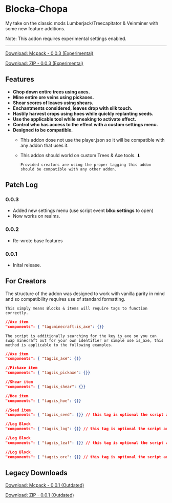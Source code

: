 # Blocka-Chopa
My take on the classic mods Lumberjack/Treecapitator & Veinminer with some new feature additions.

Note: This addon requires experimental settings enabled.

---

[Download: Mcpack - 0.0.3 (Experimental)](https://github.com/voxeldon/blocka-chopa/raw/main/releases/blockachopa.0.0.3.mcpack)

[Download: ZIP    - 0.0.3 (Experimental)](https://github.com/voxeldon/blocka-chopa/raw/main/releases/blockachopa.0.0.3.zip)

## Features

- **Chop down entire trees using axes.**
- **Mine entire ore veins using pickaxes.**
- **Shear scores of leaves using shears.**
- **Enchantments considered, leaves drop with silk touch.**
- **Hastily harvest crops using hoes while quickly replanting seeds.**
- **Use the applicable tool while sneaking to activate effect.**
- **Control who has access to the effect with a custom settings menu.**
- **Designed to be compatible.**
     - This addon dose not use the player.json so it will be compatible with any addon that uses it. 
     - This addon should world on custom Trees & Axe tools. ⬇

        ```Provided creators are using the proper tagging this addon should be compatible with any other addon.```


## Patch Log
### 0.0.3
- Added new settings menu (use script event **blkc:settings** to open)
- Now works on realms.

### 0.0.2
- Re-wrote base features

### 0.0.1 
- Inital release.


## For Creators
The structure of the addon was designed to work with vanilla parity in mind and so compatibility requires use of standard formatting.

`This simply means Blocks & items will require tags to function correctly.`
```json
//Axe item
"components": { "tag:minecraft:is_axe": {}}
```
`The script is additionally searching for the key is_axe so you can swap minecraft out for your own identifier or simple use is_axe, this method is applicable to the following examples.`


```json
//Axe item
"components": { "tag:is_axe": {}}
```
```json
//Pickaxe item
"components": { "tag:is_pickaxe": {}}
```
```json
//Shear item
"components": { "tag:is_shear": {}}
```
```json
//Hoe item
"components": { "tag:is_hoe": {}}
```
```json
//Seed item
"components": { "tag:is_seed": {}} // this tag is optional the script additionally checks for files ending with _seed
```
```json
//Log Block
"components": { "tag:is_log": {}} // this tag is optional the script additionally checks for files ending with _log
```
```json
//Log Block
"components": { "tag:is_leaf": {}} // this tag is optional the script additionally checks for files ending with _leaves
```
```json
//Log Block
"components": { "tag:is_ore": {}} // this tag is optional the script additionally checks for files ending with _ore
```



## Legacy Downloads

[Download: Mcpack - 0.0.1 (Outdated)](https://github.com/voxeldon/blocka-chopa/raw/main/releases/blockachopa.0.0.1.mcpack)

[Download: ZIP    - 0.0.1 (Outdated)](https://github.com/voxeldon/blocka-chopa/raw/main/releases/blockachopa.0.0.1.zip)